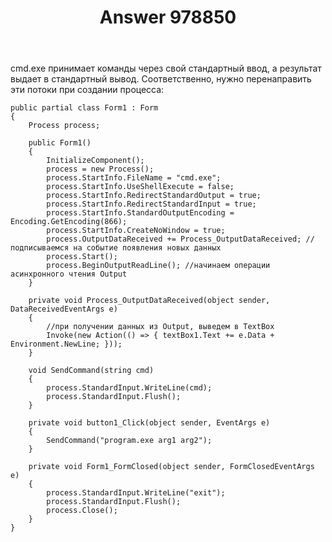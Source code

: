 ﻿---
title: "Answer 978850"
se.owner.user_id: 240512
se.owner.display_name: "MSDN.WhiteKnight"
se.owner.link: "https://ru.stackoverflow.com/users/240512/msdn-whiteknight"
se.answer_id: 978850
se.question_id: 977121
se.post_type: answer
se.score: 0
se.is_accepted: False
---
<p>cmd.exe принимает команды через свой стандартный ввод, а результат выдает в стандартный вывод. Соответственно, нужно перенаправить эти потоки при создании процесса:</p>

<pre><code>public partial class Form1 : Form
{
    Process process;

    public Form1()
    {
        InitializeComponent();
        process = new Process();
        process.StartInfo.FileName = "cmd.exe";
        process.StartInfo.UseShellExecute = false;
        process.StartInfo.RedirectStandardOutput = true;
        process.StartInfo.RedirectStandardInput = true;
        process.StartInfo.StandardOutputEncoding = Encoding.GetEncoding(866);            
        process.StartInfo.CreateNoWindow = true;
        process.OutputDataReceived += Process_OutputDataReceived; //подписываемся на событие появления новых данных
        process.Start();            
        process.BeginOutputReadLine(); //начинаем операции асинхронного чтения Output
    }

    private void Process_OutputDataReceived(object sender, DataReceivedEventArgs e)
    {            
        //при получении данных из Output, выведем в TextBox 
        Invoke(new Action(() =&gt; { textBox1.Text += e.Data + Environment.NewLine; }));            
    }

    void SendCommand(string cmd)
    {
        process.StandardInput.WriteLine(cmd);
        process.StandardInput.Flush();
    }

    private void button1_Click(object sender, EventArgs e)
    {
        SendCommand("program.exe arg1 arg2");
    }

    private void Form1_FormClosed(object sender, FormClosedEventArgs e)
    {
        process.StandardInput.WriteLine("exit");
        process.StandardInput.Flush();
        process.Close();
    }
}  
</code></pre>
